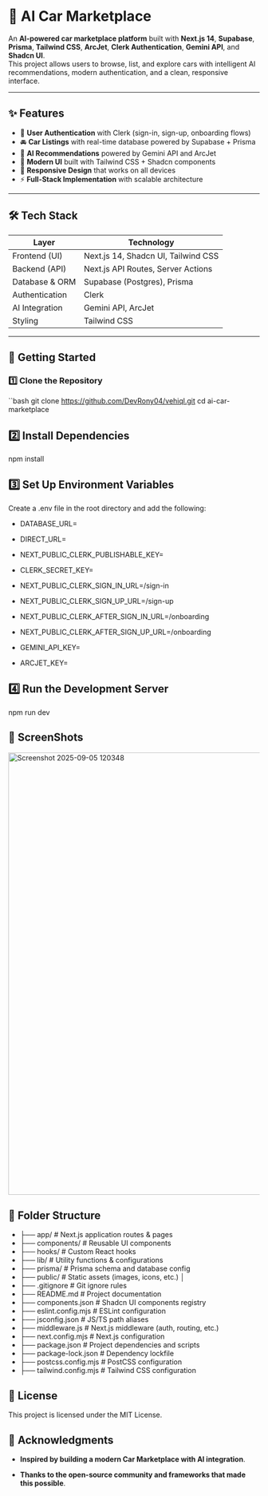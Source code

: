 # 🚗 AI Car Marketplace

An **AI-powered car marketplace platform** built with **Next.js 14**, **Supabase**, **Prisma**, **Tailwind CSS**, **ArcJet**, **Clerk Authentication**, **Gemini API**, and **Shadcn UI**.  
This project allows users to browse, list, and explore cars with intelligent AI recommendations, modern authentication, and a clean, responsive interface.

---

## ✨ Features

- 🔑 **User Authentication** with Clerk (sign-in, sign-up, onboarding flows)
- 🚘 **Car Listings** with real-time database powered by Supabase + Prisma
- 🤖 **AI Recommendations** powered by Gemini API and ArcJet
- 🎨 **Modern UI** built with Tailwind CSS + Shadcn components
- 📱 **Responsive Design** that works on all devices
- ⚡ **Full-Stack Implementation** with scalable architecture

---

## 🛠️ Tech Stack

| Layer            | Technology                          |
|------------------|-------------------------------------|
| Frontend (UI)    | Next.js 14, Shadcn UI, Tailwind CSS |
| Backend (API)    | Next.js API Routes, Server Actions  |
| Database & ORM   | Supabase (Postgres), Prisma         |
| Authentication   | Clerk                               |
| AI Integration   | Gemini API, ArcJet                  |
| Styling          | Tailwind CSS                        |

---

## 🚀 Getting Started

### 1️⃣ Clone the Repository
``bash
git clone https://github.com/DevRony04/vehiql.git
cd ai-car-marketplace

## 2️⃣ Install Dependencies
npm install

## 3️⃣ Set Up Environment Variables

Create a .env file in the root directory and add the following:

- DATABASE_URL=
- DIRECT_URL=

- NEXT_PUBLIC_CLERK_PUBLISHABLE_KEY=
- CLERK_SECRET_KEY=
- NEXT_PUBLIC_CLERK_SIGN_IN_URL=/sign-in
- NEXT_PUBLIC_CLERK_SIGN_UP_URL=/sign-up
- NEXT_PUBLIC_CLERK_AFTER_SIGN_IN_URL=/onboarding
- NEXT_PUBLIC_CLERK_AFTER_SIGN_UP_URL=/onboarding

- GEMINI_API_KEY=
- ARCJET_KEY=

## 4️⃣ Run the Development Server
npm run dev

## 📸 ScreenShots

<img width="1837" height="886" alt="Screenshot 2025-09-05 120348" src="https://github.com/user-attachments/assets/eb3fff35-8853-45d0-8669-2cfd66bf80ff" />

## 📂 Folder Structure
- ├── app/ # Next.js application routes & pages
- ├── components/ # Reusable UI components
- ├── hooks/ # Custom React hooks
- ├── lib/ # Utility functions & configurations
- ├── prisma/ # Prisma schema and database config
- ├── public/ # Static assets (images, icons, etc.)
│
- ├── .gitignore # Git ignore rules
- ├── README.md # Project documentation
- ├── components.json # Shadcn UI components registry
- ├── eslint.config.mjs # ESLint configuration
- ├── jsconfig.json # JS/TS path aliases
- ├── middleware.js # Next.js middleware (auth, routing, etc.)
- ├── next.config.mjs # Next.js configuration
- ├── package.json # Project dependencies and scripts
- ├── package-lock.json # Dependency lockfile
- ├── postcss.config.mjs # PostCSS configuration
- ├── tailwind.config.mjs # Tailwind CSS configuration 

## 📜 License

This project is licensed under the MIT License.

## 🙌 Acknowledgments

- **Inspired by building a modern Car Marketplace with AI integration**.

- **Thanks to the open-source community and frameworks that made this possible**.

